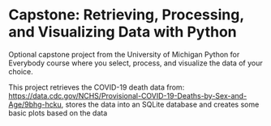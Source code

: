 # Capstone: Retrieving, Processing, and Visualizing Data with Python
Optional capstone project from the University of Michigan Python for Everybody course where you select, process, and visualize the data of your choice.


This project retrieves the COVID-19 death data from: <https://data.cdc.gov/NCHS/Provisional-COVID-19-Deaths-by-Sex-and-Age/9bhg-hcku>, stores the data into an SQLite database and creates some basic plots based on the data